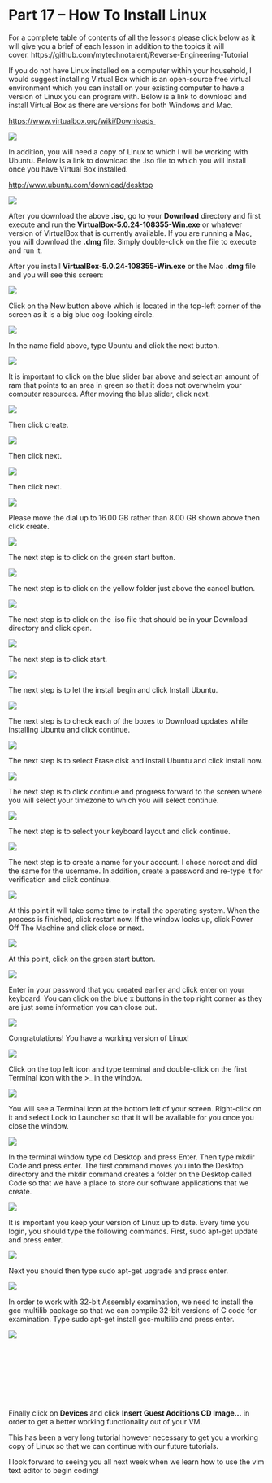 <h1>Part 17 – How To Install Linux</h1><p>For a complete table of contents of all the lessons please click below as it will give you a brief of each lesson in addition to the topics it will cover. https://github.com/mytechnotalent/Reverse-Engineering-Tutorial</p><p>If you do not have Linux installed on a computer within your household, I would suggest installing Virtual Box which is an open-source free virtual environment which you can install on your existing computer to have a version of Linux you can program with. Below is a link to download and install Virtual Box as there are versions for both Windows and Mac.</p><p><a href="https://www.virtualbox.org/wiki/Downloads " rel="nofollow noopener" target="_blank">https://www.virtualbox.org/wiki/Downloads </a> </p><div class="slate-resizable-image-embed slate-image-embed__resize-full-width"><img src="https://media-exp1.licdn.com/dms/image/C4E12AQHhHXbd2EC_gw/article-inline_image-shrink_1000_1488/0/1520546417805?e=1614211200&amp;v=beta&amp;t=bUiydU5UZsf2ddynZuuZHGM66_INZOH6VwhFlPVULzI"/></div><p>In addition, you will need a copy of Linux to which I will be working with Ubuntu. Below is a link to download the .iso file to which you will install once you have Virtual Box installed.</p><p><a href="http://www.ubuntu.com/download/desktop" rel="nofollow noopener" target="_blank">http://www.ubuntu.com/download/desktop</a> </p><div class="slate-resizable-image-embed slate-image-embed__resize-full-width"><img src="https://media-exp1.licdn.com/dms/image/C4E12AQHzIT-ccOaxhQ/article-inline_image-shrink_1000_1488/0/1520546418371?e=1614211200&amp;v=beta&amp;t=RLQj85buY3UTCUuC0_UnrHgLScgfX6RwN02CDsQXw24"/></div><p>After you download the above <strong>.iso</strong>, go to your <strong>Download</strong> directory and first execute and run the <strong>VirtualBox-5.0.24-108355-Win.exe</strong> or whatever version of VirtualBox that is currently available. If you are running a Mac, you will download the <strong>.dmg</strong> file. Simply double-click on the file to execute and run it.</p><p>After you install <strong>VirtualBox-5.0.24-108355-Win.exe</strong> or the Mac <strong>.dmg</strong> file and you will see this screen:</p><div class="slate-resizable-image-embed slate-image-embed__resize-full-width"><img src="https://media-exp1.licdn.com/dms/image/C4E12AQHBqQiIDSBopA/article-inline_image-shrink_1000_1488/0/1520142514292?e=1614211200&amp;v=beta&amp;t=IbWyjYQCJynXVPw5dByweZHA8LhZ1YiA-VcM2hoMJMU"/></div><p>Click on the New button above which is located in the top-left corner of the screen as it is a big blue cog-looking circle.</p><div class="slate-resizable-image-embed slate-image-embed__resize-full-width"><img src="https://media-exp1.licdn.com/dms/image/C4E12AQFV_16AOWWxlA/article-inline_image-shrink_1000_1488/0/1520546417629?e=1614211200&amp;v=beta&amp;t=3_bUswBd7Z0LMxvvtRMX3lWjPEPXS-zZm0369Et-cos"/></div><p>In the name field above, type Ubuntu and click the next button.</p><div class="slate-resizable-image-embed slate-image-embed__resize-full-width"><img src="https://media-exp1.licdn.com/dms/image/C4E12AQFykZJKpnKzSA/article-inline_image-shrink_1000_1488/0/1520144655302?e=1614211200&amp;v=beta&amp;t=zFCTWT9M_Aqdk-RLRY6tp70F5gFZWPL8asRh0cfANfI"/></div><p>It is important to click on the blue slider bar above and select an amount of ram that points to an area in green so that it does not overwhelm your computer resources. After moving the blue slider, click next.</p><div class="slate-resizable-image-embed slate-image-embed__resize-full-width"><img src="https://media-exp1.licdn.com/dms/image/C4E12AQEHPe6x12V0fA/article-inline_image-shrink_1000_1488/0/1520233999467?e=1614211200&amp;v=beta&amp;t=s_TNY9-kwdKKpLi1KNusc8qWyba4l1Li82q5sTn7EZQ"/></div><p>Then click create.</p><div class="slate-resizable-image-embed slate-image-embed__resize-full-width"><img src="https://media-exp1.licdn.com/dms/image/C4E12AQEZ8hnxTa2yug/article-inline_image-shrink_1000_1488/0/1520546417541?e=1614211200&amp;v=beta&amp;t=AVr5yj8VGLtQGn3mCLGoVetoeMKDHFSC6oJdOV6Hxd0"/></div><p>Then click next.</p><div class="slate-resizable-image-embed slate-image-embed__resize-full-width"><img src="https://media-exp1.licdn.com/dms/image/C4E12AQFqJfoEsUcbUQ/article-inline_image-shrink_1000_1488/0/1520192640954?e=1614211200&amp;v=beta&amp;t=Z2O20Ym9dfZBaapw8GxITGsihmA5rhBHkxREsNNOSDU"/></div><p>Then click next.</p><div class="slate-resizable-image-embed slate-image-embed__resize-full-width"><img src="https://media-exp1.licdn.com/dms/image/C4E12AQEy7BtC_-sMDA/article-inline_image-shrink_1000_1488/0/1520240833155?e=1614211200&amp;v=beta&amp;t=j9vodXbjiwVNFreIVC946DlsRXo5M0V06VY1sDZ9dFc"/></div><p>Please move the dial up to 16.00 GB rather than 8.00 GB shown above then click create.</p><div class="slate-resizable-image-embed slate-image-embed__resize-full-width"><img src="https://media-exp1.licdn.com/dms/image/C4E12AQFOXMUsxGHM9g/article-inline_image-shrink_1000_1488/0/1520546417943?e=1614211200&amp;v=beta&amp;t=lVo-SgwN3ZOgJdvGDlyKsijAVw6IYI0ZNW4osseaedM"/></div><p>The next step is to click on the green start button.</p><div class="slate-resizable-image-embed slate-image-embed__resize-full-width"><img src="https://media-exp1.licdn.com/dms/image/C4E12AQGu0VTi61VXTA/article-inline_image-shrink_1000_1488/0/1520546417750?e=1614211200&amp;v=beta&amp;t=pRcSxeo-L3k__tlwooJszmwL0zObaZokjGJ08xTfYuc"/></div><p>The next step is to click on the yellow folder just above the cancel button.</p><div class="slate-resizable-image-embed slate-image-embed__resize-full-width"><img src="https://media-exp1.licdn.com/dms/image/C4E12AQH4nrb0MqoITg/article-inline_image-shrink_1000_1488/0/1520546417930?e=1614211200&amp;v=beta&amp;t=vdQ7uErv2HM1i5HiLP7FPVRrtnEvb9jm2bpEptH_mkg"/></div><p>The next step is to click on the .iso file that should be in your Download directory and click open.</p><div class="slate-resizable-image-embed slate-image-embed__resize-full-width"><img src="https://media-exp1.licdn.com/dms/image/C4E12AQGDdPks-jzT_g/article-inline_image-shrink_1000_1488/0/1520546422759?e=1614211200&amp;v=beta&amp;t=Xa5hVwMm6c2Q39yt2QShXaIrRqusxJGD3SZ3HoHEiSw"/></div><p>The next step is to click start.</p><div class="slate-resizable-image-embed slate-image-embed__resize-full-width"><img src="https://media-exp1.licdn.com/dms/image/C4E12AQF8yU9RHLNR5w/article-inline_image-shrink_1000_1488/0/1520233588958?e=1614211200&amp;v=beta&amp;t=dcxMgasOWPMmxvmHcka91pSpW4OtWTgae-_bkDDi7E4"/></div><p>The next step is to let the install begin and click Install Ubuntu.</p><div class="slate-resizable-image-embed slate-image-embed__resize-full-width"><img src="https://media-exp1.licdn.com/dms/image/C4E12AQEgk-IasRYLkQ/article-inline_image-shrink_1000_1488/0/1520145144109?e=1614211200&amp;v=beta&amp;t=56kJEJ4fT3Y5VOBR1HKlldvBRx7Y8C87ABpnmI8m7No"/></div><p>The next step is to check each of the boxes to Download updates while installing Ubuntu and click continue.</p><div class="slate-resizable-image-embed slate-image-embed__resize-full-width"><img src="https://media-exp1.licdn.com/dms/image/C4E12AQG1fR6rQdwc1w/article-inline_image-shrink_1000_1488/0/1520174384316?e=1614211200&amp;v=beta&amp;t=msvaZU2XHdl9RqzCviKHFfo0w6HjTw2nXldbGuu4IfY"/></div><p>The next step is to select Erase disk and install Ubuntu and click install now.</p><div class="slate-resizable-image-embed slate-image-embed__resize-full-width"><img src="https://media-exp1.licdn.com/dms/image/C4E12AQEE8tv09eCchg/article-inline_image-shrink_1000_1488/0/1520191636429?e=1614211200&amp;v=beta&amp;t=2W9xfvcjU1sSnrU8p2u4Vg1yt5mGdZAnY7LXndoTiUs"/></div><p>The next step is to click continue and progress forward to the screen where you will select your timezone to which you will select continue.</p><div class="slate-resizable-image-embed slate-image-embed__resize-full-width"><img src="https://media-exp1.licdn.com/dms/image/C4E12AQHAvy_pN1Ui6Q/article-inline_image-shrink_1000_1488/0/1520096080463?e=1614211200&amp;v=beta&amp;t=q3goS329WHzWkc_FBSkmGFxplsQGeDblNi3SGvCmhTg"/></div><p>The next step is to select your keyboard layout and click continue.</p><div class="slate-resizable-image-embed slate-image-embed__resize-full-width"><img src="https://media-exp1.licdn.com/dms/image/C4E12AQFQKT0L-5Yi3g/article-inline_image-shrink_1000_1488/0/1520173585526?e=1614211200&amp;v=beta&amp;t=VRCJzk4Lt5kSs7PhuN3uVWv3tVE0CE2UwcRFs0qpPYo"/></div><p>The next step is to create a name for your account. I chose noroot and did the same for the username. In addition, create a password and re-type it for verification and click continue.</p><div class="slate-resizable-image-embed slate-image-embed__resize-full-width"><img src="https://media-exp1.licdn.com/dms/image/C4E12AQGvnfEo4uTHvA/article-inline_image-shrink_1000_1488/0/1520109220172?e=1614211200&amp;v=beta&amp;t=N-3dylN_ikV-J3Kz2fuhcbcobMOS6tIxErgO3mgF3g4"/></div><p>At this point it will take some time to install the operating system. When the process is finished, click restart now. If the window locks up, click Power Off The Machine and click close or next.</p><div class="slate-resizable-image-embed slate-image-embed__resize-full-width"><img src="https://media-exp1.licdn.com/dms/image/C4E12AQEm3rJ8fvknbA/article-inline_image-shrink_1000_1488/0/1520546417404?e=1614211200&amp;v=beta&amp;t=VcqiqV2lT6EbASyUKi2FWVmo6v2vmx27-rdshK0PucY"/></div><p>At this point, click on the green start button.</p><div class="slate-resizable-image-embed slate-image-embed__resize-full-width"><img src="https://media-exp1.licdn.com/dms/image/C4E12AQGf5ThBfZ88Ig/article-inline_image-shrink_1000_1488/0/1520171098505?e=1614211200&amp;v=beta&amp;t=H5h5dT6ho7NwY8K1ReKfItfKmkd9XvtH21ZZTFkpCQI"/></div><p>Enter in your password that you created earlier and click enter on your keyboard. You can click on the blue x buttons in the top right corner as they are just some information you can close out.</p><div class="slate-resizable-image-embed slate-image-embed__resize-full-width"><img src="https://media-exp1.licdn.com/dms/image/C4E12AQG8Wm7H69hspQ/article-inline_image-shrink_1000_1488/0/1520230542621?e=1614211200&amp;v=beta&amp;t=1qN0X-xVlFaD3wbDAagegVdZo9cVvRThMKPJh7amLMo"/></div><p>Congratulations! You have a working version of Linux! </p><div class="slate-resizable-image-embed slate-image-embed__resize-full-width"><img src="https://media-exp1.licdn.com/dms/image/C4E12AQFT8sJRNYxwKA/article-inline_image-shrink_1000_1488/0/1520546418198?e=1614211200&amp;v=beta&amp;t=kZeeqvo5JSemMFcVp9SSbR0U_OXnjVVXm_xLeTUVZgc"/></div><p>Click on the top left icon and type terminal and double-click on the first Terminal icon with the &gt;_ in the window.</p><div class="slate-resizable-image-embed slate-image-embed__resize-full-width"><img src="https://media-exp1.licdn.com/dms/image/C4E12AQH-ThVdEofJnA/article-inline_image-shrink_1000_1488/0/1520546419703?e=1614211200&amp;v=beta&amp;t=t5g7_m6Ot7m0Za4QGZh_rliso1ScE6WxFfV9Z3L_Sd0"/></div><p>You will see a Terminal icon at the bottom left of your screen. Right-click on it and select Lock to Launcher so that it will be available for you once you close the window.</p><div class="slate-resizable-image-embed slate-image-embed__resize-full-width"><img src="https://media-exp1.licdn.com/dms/image/C4E12AQG_ojcGNQaYUw/article-inline_image-shrink_1000_1488/0/1520143607467?e=1614211200&amp;v=beta&amp;t=ydmViND5K2lkSWVmf561wQuqWcVNb4XSK8TuOpLlpII"/></div><p>In the terminal window type cd Desktop and press Enter. Then type mkdir Code and press enter. The first command moves you into the Desktop directory and the mkdir command creates a folder on the Desktop called Code so that we have a place to store our software applications that we create.</p><div class="slate-resizable-image-embed slate-image-embed__resize-full-width"><img src="https://media-exp1.licdn.com/dms/image/C4E12AQHShsmCGxJ_1g/article-inline_image-shrink_1000_1488/0/1520546424769?e=1614211200&amp;v=beta&amp;t=_F4YbXdu9C-ZQ0qOcAZlXg64m1sZWKBuaXMh5G1ZMbU"/></div><p>It is important you keep your version of Linux up to date. Every time you login, you should type the following commands. First, sudo apt-get update and press enter.</p><div class="slate-resizable-image-embed slate-image-embed__resize-full-width"><img src="https://media-exp1.licdn.com/dms/image/C4E12AQF4NOz4C87yNQ/article-inline_image-shrink_1000_1488/0/1520244752356?e=1614211200&amp;v=beta&amp;t=xhLrGHxcUEpNQo9PVcXjPkSI0e2iO-CgsPx8puKAYZ4"/></div><p>Next you should then type sudo apt-get upgrade and press enter.</p><div class="slate-resizable-image-embed slate-image-embed__resize-full-width"><img src="https://media-exp1.licdn.com/dms/image/C4E12AQEsNsweEK2SHw/article-inline_image-shrink_1000_1488/0/1520546418182?e=1614211200&amp;v=beta&amp;t=bTEAWwAl_snQHA_UdeeRatVZKTPMyE0T-LG_towN3V4"/></div><p>In order to work with 32-bit Assembly examination, we need to install the gcc multilib package so that we can compile 32-bit versions of C code for examination. Type sudo apt-get install gcc-multilib and press enter.</p><div class="slate-resizable-image-embed slate-image-embed__resize-left"><img src="https://media-exp1.licdn.com/dms/image/C4E12AQHt2124vvYQdg/article-inline_image-shrink_1000_1488/0/1520546711790?e=1614211200&amp;v=beta&amp;t=TKnqFW0MMDKNoBl45s75PrWP4PlkgJASgv8gnSwj2TU"/></div><p> </p><p> </p><p> </p><p> </p><p>Finally click on <strong>Devices</strong> and click <strong>Insert Guest Additions CD Image…</strong> in order to get a better working functionality out of your VM.</p><p>This has been a very long tutorial however necessary to get you a working copy of Linux so that we can continue with our future tutorials.</p><p>I look forward to seeing you all next week when we learn how to use the vim text editor to begin coding!</p>